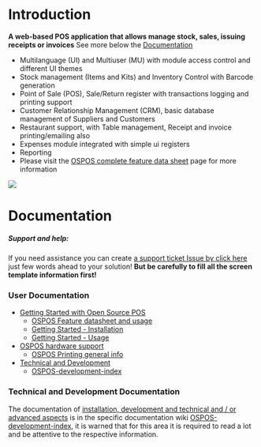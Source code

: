 # Introduction

**A web-based POS application that allows manage stock, sales, issuing receipts or invoices** See more below the [Documentation](#documentation)

- Multilanguage (UI) and Multiuser (MU) with module access control and different UI themes
- Stock management (Items and Kits) and Inventory Control with Barcode generation
- Point of Sale (POS), Sale/Return register with transactions logging and printing support
- Customer Relationship Management (CRM), basic database management of Suppliers and Customers
- Restaurant support, with Table management, Receipt and invoice printing/emailing also
- Expenses module integrated with simple ui registers
- Reporting
- Please visit the [OSPOS complete feature data sheet](OSPOS-complete-feature-datasheet) page for more information

![](https://user-images.githubusercontent.com/39026625/39675392-1bd817ae-518d-11e8-8856-e17d867e0056.jpg)

# Documentation

##### Support and help:

If you need assistance you can create [a support ticket Issue by click here](https://github.com/opensourcepos/opensourcepos/issues/new) just few words ahead to your solution! **But be carefully to fill all the screen template information first!**

### User Documentation

* [Getting Started with Open Source POS](#)
  * [OSPOS Feature datasheet and usage](OSPOS-complete-feature-datasheet)
  * [Getting Started - Installation](Getting-Started-installations)
  * [Getting Started - Usage](Getting-Started-usage)
* [OSPOS hardware support](OSPOS-hardware-supported-datasheet)
  * [OSPOS Printing general info](DOCS-USERS-for-OSPOS-Printing)
* [Technical and Development](#technical-and-development)
  * [OSPOS-development-index](OSPOS-development-index)

### Technical and Development Documentation

The documentation of [installation, development and technical and / or advanced aspects](OSPOS-development-index) is in the specific documentation wiki [OSPOS-development-index](OSPOS-development-index), it is warned that for this area it is required to read a lot and be attentive to the respective information.